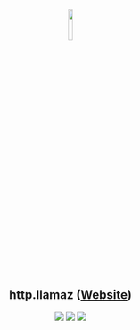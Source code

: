 <div align="center">

<img src="https://httpllamaz.github.io/assets/images/favicon.png" width="12%" />

## **http.llamaz ([Website](https://httpllamaz.github.io))**

[![](https://img.shields.io/badge/OS-Ubuntu-orange?style=flat-square&logo=linux&logoColor=white&color=E95420)](https://ubuntu.com/)
[![](https://img.shields.io/badge/DE-GNOME-lightblue?style=flat-square&logo=gnome&logoColor=white&color=4A86CF)](https://gnome.org/)
[![](https://img.shields.io/badge/Editor-VSCode-blue?style=flat-square&logo=visualstudiocode&logoColor=white&color=007ACC)](https://code.visualstudio.com)

</div>
